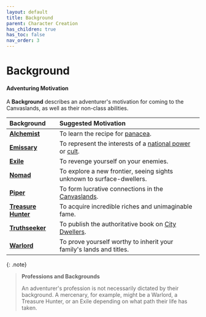 ```yaml
---
layout: default
title: Background
parent: Character Creation
has_children: true
has_toc: false
nav_order: 3
---
```


# Background

#### Adventuring Motivation

A **Background** describes an adventurer's motivation for coming to the Canvaslands, as well as their non-class abilities.

| Background                             | Suggested Motivation                                                                                                                           |
| :------------------------------------- | :--------------------------------------------------------------------------------------------------------------------------------------------- |
| **[Alchemist](alchemist)**             | To learn the recipe for [panacea](../../more/city_items/panacea).                                                                              |
| **[Emissary](emissary)**               | To represent the interests of a [national power](../../the_frontier/greenlands/index) or [cult](../../the_frontier/canvaslands/mystery_cults). |
| **[Exile](exile)**                     | To revenge yourself on your enemies.                                                                                                           |
| **[Nomad](nomad)**                     | To explore a new frontier, seeing sights unknown to surface-dwellers.                                                                          |
| **[Piper](piper)**                     | To form lucrative connections in the [Canvaslands](../../the_frontier/canvaslands/index).                                                      |
| **[Treasure Hunter](treasure_hunter)** | To acquire incredible riches and unimaginable fame.                                                                                            |
| **[Truthseeker](truthseeker)**         | To publish the authoritative book on [City Dwellers](../../the_frontier/city_dwellers/index).                                                  |
| **[Warlord](warlord)**                 | To prove yourself worthy to inherit your family's lands and titles.                                                                            |

{: .note}
> **Professions and Backgrounds**
>
> An adventurer's profession is not necessarily dictated by their background. A mercenary, for example, might be a Warlord, a Treasure Hunter, or an Exile depending on what path their life has taken.

